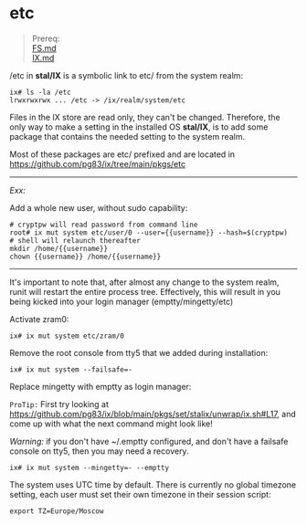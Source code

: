 # etc <br>

> Prereq:<br>
> [FS.md](FS.md)<br>
> [IX.md](IX.md)<br>


/etc in **stal/IX** is a symbolic link to etc/ from the system realm:

```
ix# ls -la /etc
lrwxrwxrwx ... /etc -> /ix/realm/system/etc
```

Files in the IX store are read only, they can't be changed. Therefore, the only way to make a setting in the installed OS **stal/IX**, is to add some package that contains the needed setting to the system realm.<br>

Most of these packages are etc/ prefixed and are located in https://github.com/pg83/ix/tree/main/pkgs/etc<br>

---

*Exx:*

Add a whole new user, without sudo capability:

```
# cryptpw will read password from command line
root# ix mut system etc/user/0 --user={{username}} --hash=$(cryptpw)
# shell will relaunch thereafter
mkdir /home/{{username}}
chown {{username}} /home/{{username}}
```
---

It's important to note that, after almost any change to the system realm, runit will restart the entire process tree. Effectively, this will result in you being kicked into your login manager (emptty/mingetty/etc)

Activate zram0:

```
ix# ix mut system etc/zram/0
```

Remove the root console from tty5 that we added during installation:

```
ix# ix mut system --failsafe=-
```

Replace mingetty with emptty as login manager:

`ProTip:` First try looking at https://github.com/pg83/ix/blob/main/pkgs/set/stalix/unwrap/ix.sh#L17, and come up with what the next command might look like!<br>

*Warning:* if you don't have ~/.emptty configured, and don't have a failsafe console on tty5, then you may need a recovery.

```
ix# ix mut system --mingetty=- --emptty
```

The system uses UTC time by default. There is currently no global timezone setting, each user must set their own timezone in their session script:

```
export TZ=Europe/Moscow
```
